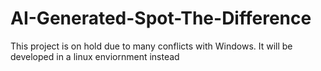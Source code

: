 # AI-Generated-Spot-The-Difference 

This project is on hold due to many conflicts with Windows. It will be developed in a linux enviornment instead
